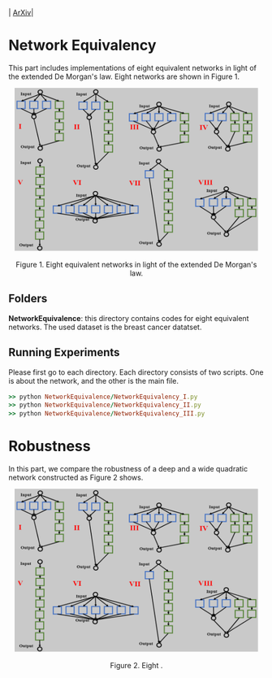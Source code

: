 | [ArXiv](https://arxiv.org/abs/2002.02515)|

# Network Equivalency
This part includes implementations of eight equivalent networks in light of the extended De Morgan's law. Eight networks are shown in Figure 1.

<p align="center">
  <img width="480" src="https://github.com/FengleiFan/Duality/blob/master/equivalent_networks.png">
</p>

<p align="center">
  Figure 1. Eight equivalent networks in light of the extended De Morgan's law.
</p>


## Folders ## 
**NetworkEquivalence**: this directory contains codes for eight equivalent networks. The used dataset is the breast cancer datatset.<br/>


##  Running Experiments ## 

Please first go to each directory. Each directory consists of two scripts. One is about the network, and the other is the main file.  

```ruby
>> python NetworkEquivalence/NetworkEquivalency_I.py    
>> python NetworkEquivalence/NetworkEquivalency_II.py 
>> python NetworkEquivalence/NetworkEquivalency_III.py 
```

# Robustness
In this part, we compare the robustness of a deep and a wide quadratic network constructed as Figure 2 shows.
<p align="center">
  <img width="480" src="https://github.com/FengleiFan/Duality/blob/master/equivalent_networks.png">
</p>

<p align="center">
  Figure 2. Eight .
</p>

